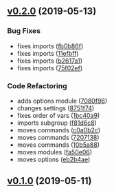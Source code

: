 <a name="v0.2.0"></a>
## [v0.2.0](https://github.com/alexseitsinger/birdhouse_toolbox/compare/v0.1.0...v0.2.0) (2019-05-13)

### Bug Fixes
- fixes imports ([fb0b86f](https://github.com/alexseitsinger/birdhouse_toolbox/commit/fb0b86fcff6a272130f3f74f5793c2f94d5694ec))
- fixes imports ([11efbff](https://github.com/alexseitsinger/birdhouse_toolbox/commit/11efbffb222ffb0b56a802762452de172abf1c8a))
- fixes imports ([b2617a1](https://github.com/alexseitsinger/birdhouse_toolbox/commit/b2617a16b8ae9480fdcc4c297ddd8e9da836d9de))
- fixes imports ([75f02ef](https://github.com/alexseitsinger/birdhouse_toolbox/commit/75f02ef9d5e36e5c3016d5a941852026b19b2123))

### Code Refactoring
- adds options module ([7080f96](https://github.com/alexseitsinger/birdhouse_toolbox/commit/7080f966a0e1fd4009e24ebf342849c4cbb05f93))
- changes settings ([8751f74](https://github.com/alexseitsinger/birdhouse_toolbox/commit/8751f741937c6255e63d909d584ae3db5b5d0ec5))
- fixes order of vars ([1bc40a9](https://github.com/alexseitsinger/birdhouse_toolbox/commit/1bc40a9a894ae4a1c498f72ececfb6c3250e9657))
- imports subgroup ([f81d6c8](https://github.com/alexseitsinger/birdhouse_toolbox/commit/f81d6c8bb2d23132a23d7305ff45f2bf54d0917d))
- moves commands ([c0a0b2c](https://github.com/alexseitsinger/birdhouse_toolbox/commit/c0a0b2c7e7c8252eb782e8b1bcb0c23205575dbe))
- moves commands ([7207138](https://github.com/alexseitsinger/birdhouse_toolbox/commit/72071383915b4789d28e28e1ad1417a852a529f3))
- moves commands ([10b5a88](https://github.com/alexseitsinger/birdhouse_toolbox/commit/10b5a88a910e5f248e3240ea8a694bb5ff08bfe0))
- moves modules ([fa50e06](https://github.com/alexseitsinger/birdhouse_toolbox/commit/fa50e06da2c9fdb11fc6b21e8a5ae8f97608485f))
- moves options ([eb2b4ae](https://github.com/alexseitsinger/birdhouse_toolbox/commit/eb2b4ae48c2ff2c7ae0c9d65765b72b2d01ed5d7))


<a name="v0.1.0"></a>
## [v0.1.0](https://github.com/alexseitsinger/birdhouse_toolbox/compare/dd8ca18695758dccbb80d52d752a8cd66281b35d...v0.1.0) (2019-05-11)


